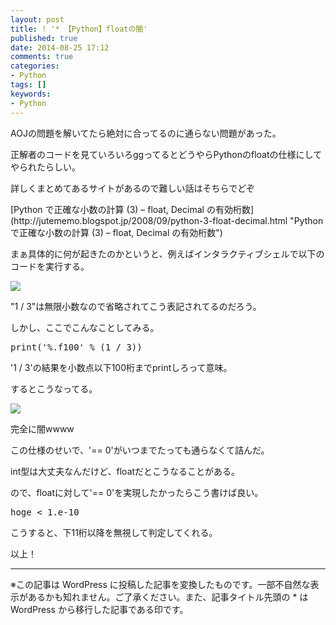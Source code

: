```yaml
---
layout: post
title: ! '* 【Python】floatの闇'
published: true
date: 2014-08-25 17:12
comments: true
categories:
- Python
tags: []
keywords:
- Python
---
```

<p>AOJの問題を解いてたら絶対に合ってるのに通らない問題があった。</p>

<p>正解者のコードを見ていろいろggってるとどうやらPythonのfloatの仕様にしてやられたらしい。</p>

<p>詳しくまとめてあるサイトがあるので難しい話はそちらでどぞ</p>

<p>[Python で正確な小数の計算 (3) – float, Decimal の有効桁数](http://jutememo.blogspot.jp/2008/09/python-3-float-decimal.html "Python で正確な小数の計算 (3) – float, Decimal の有効桁数")</p>

<p>まぁ具体的に何が起きたのかというと、例えばインタラクティブシェルで以下のコードを実行する。</p>

<p><img src="http://i.gyazo.com/1dc63ea8a3776faa9901efd7767ad158.png"></img></p>

<p>"1 / 3"は無限小数なので省略されてこう表記されてるのだろう。</p>

<p>しかし、ここでこんなことしてみる。</p>

<pre class="brush: python; gutter: true; first-line: 1; highlight: []; html-script: false">print(&#039;%.f100&#039; % (1 / 3))</pre>

<p>'1 / 3'の結果を小数点以下100桁までprintしろって意味。</p>

<p>するとこうなってる。</p>

<p><img src="http://i.gyazo.com/ef03829c704e094a096402943a1df00d.png"></img></p>

<p>完全に闇wwww</p>

<p>この仕様のせいで、'== 0'がいつまでたっても通らなくて詰んだ。</p>

<p>int型は大丈夫なんだけど、floatだとこうなることがある。</p>

<p>ので、floatに対して'== 0'を実現したかったらこう書けば良い。</p>

<pre class="brush: python; gutter: true; first-line: 1; highlight: []; html-script: false">hoge &lt; 1.e-10</pre>

<p>こうすると、下11桁以降を無視して判定してくれる。</p>

<p>以上！</p>

---
※この記事は WordPress に投稿した記事を変換したものです。一部不自然な表示があるかも知れません。ご了承ください。また、記事タイトル先頭の * は WordPress から移行した記事である印です。
